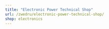 ```yaml
---
title: "Electronic Power Technical Shop"
url: /zwedru/electronic-power-technical-shop/
shop: electronics
---
```


